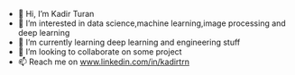 - 👋 Hi, I’m Kadir Turan
- 👀 I’m interested in data science,machine learning,image processing and deep learning
- 🌱 I’m currently learning deep learning and engineering stuff
- 💞️ I’m looking to collaborate on some project
- 📫 Reach me on www.linkedin.com/in/kadirtrn

<!---
Kadrtrn/Kadrtrn is a ✨ special ✨ repository because its `README.md` (this file) appears on your GitHub profile.
You can click the Preview link to take a look at your changes.
--->
